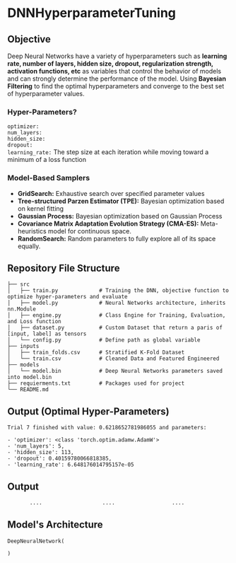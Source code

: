 # DNNHyperparameterTuning


## Objective
Deep Neural Networks have a variety of hyperparameters such as **learning rate, number of layers, hidden size, dropout, regularization strength, activation functions, etc** as variables that control the behavior of models and can strongly determine the performance of the model. Using **Bayesian Filtering** to find the optimal hyperparameters and converge to the best set of hyperparameter values.

### Hyper-Parameters?
`optimizer:`\
`num_layers:` \
`hidden_size:`\
`dropout:`\
`learning_rate:` The step size at each iteration while moving toward a minimum of a loss function

### Model-Based Samplers 
- **GridSearch:** Exhaustive search over specified parameter values
- **Tree-structured Parzen Estimator (TPE):** Bayesian optimization based on kernel fitting
- **Gaussian Process:** Bayesian optimization based on Gaussian Process
- **Covariance Matrix Adaptation Evolution Strategy (CMA-ES):** Meta-heuristics model for continuous space. 
- **RandomSearch:** Random parameters to fully explore all of its space equally. 


## Repository File Structure
    ├── src          
    │   ├── train.py             # Training the DNN, objective function to optimize hyper-parameters and evaluate  
    │   ├── model.py             # Neural Networks architecture, inherits nn.Module
    │   ├── engine.py            # Class Engine for Training, Evaluation, and Loss function 
    │   ├── dataset.py           # Custom Dataset that return a paris of [input, label] as tensors
    │   └── config.py            # Define path as global variable
    ├── inputs
    │   ├── train_folds.csv      # Stratified K-Fold Dataset 
    │   └── train.csv            # Cleaned Data and Featured Engineered 
    ├── models
    │   └── model.bin            # Deep Neural Networks parameters saved into model.bin 
    ├── requierments.txt         # Packages used for project
    └── README.md
    
## Output (Optimal Hyper-Parameters)
```
Trial 7 finished with value: 0.6218652781986055 and parameters: 

- 'optimizer': <class 'torch.optim.adamw.AdamW'>
- 'num_layers': 5, 
- 'hidden_size': 113, 
- 'dropout': 0.40159780066818385, 
- 'learning_rate': 6.648176014795157e-05

 ```

## Output
```bash
       ....                   ....                  ....

```

## Model's Architecture
```
DeepNeuralNetwork(

)
```  
